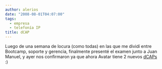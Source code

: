 ```yaml
---
author: alerios
date: "2008-08-01T04:07:00"
tags:
  - empresa
  - telefonía IP
title: dCAP
---
```


Luego de una semana de locura (como todas) en las que me dividí entre Bootcamp, soporte y gerencia, finalmente presenté el examen junto a Juan Manuel, y ayer nos confirmaron ya que ahora Avatar tiene 2 nuevos <a href="http://www.digium.com/en/training/certifications/">dCAPs</a> :)
